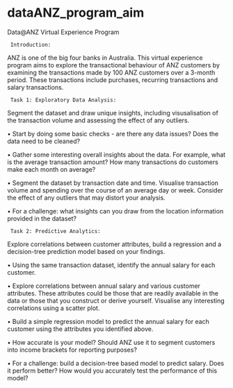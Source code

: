# dataANZ_program_aim

Data@ANZ Virtual Experience Program

     Introduction:

ANZ is one of the big four banks in Australia. This virtual experience program aims to explore the transactional behaviour of ANZ customers by examining the transactions made by 100 ANZ customers over a 3-month period. These transactions include purchases, recurring transactions and salary transactions.

     Task 1: Exploratory Data Analysis:

Segment the dataset and draw unique insights, including visusalisation of the transaction volume and assessing the effect of any outliers.

• Start by doing some basic checks - are there any data issues? Does the data need to be cleaned?

• Gather some interesting overall insights about the data. For example, what is the average transaction amount? How many transactions do customers make each month on average?

• Segment the dataset by transaction date and time. Visualise transaction volume and spending over the course of an average day or week. Consider the effect of any outliers that may distort your analysis.

• For a challenge: what insights can you draw from the location information provided in the dataset?

     Task 2: Predictive Analytics:

Explore correlations between customer attributes, build a regression and a decision-tree prediction model based on your findings.

• Using the same transaction dataset, identify the annual salary for each customer.

• Explore correlations between annual salary and various customer attributes. These attributes could be those that are readily available in the data or those that you construct or derive yourself. Visualise any interesting correlations using a scatter plot.

• Build a simple regression model to predict the annual salary for each customer using the attributes you identified above.

• How accurate is your model? Should ANZ use it to segment customers into income brackets for reporting purposes?

• For a challenge: build a decision-tree based model to predict salary. Does it perform better? How would you accurately test the performance of this model?
